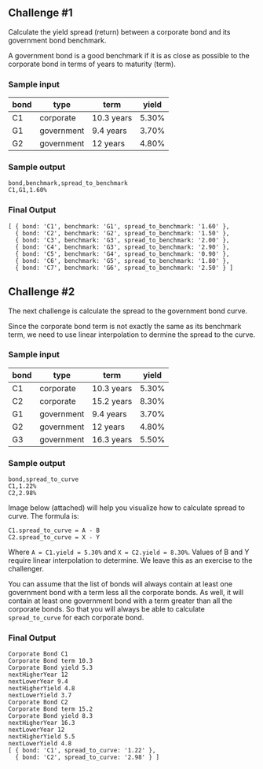 ## Challenge #1

Calculate the yield spread (return) between a corporate bond and its government bond benchmark. 

A government bond is a good benchmark if it is as close as possible to the corporate bond in terms of years to maturity (term).

### Sample input

| bond   | type       | term        | yield |
|--------|------------|-------------|-------|
| C1     | corporate  | 10.3 years  | 5.30% |
| G1     | government | 9.4 years   | 3.70% |
| G2     | government | 12 years    | 4.80% |

### Sample output

```
bond,benchmark,spread_to_benchmark
C1,G1,1.60%
```

### Final Output

```
[ { bond: 'C1', benchmark: 'G1', spread_to_benchmark: '1.60' },
  { bond: 'C2', benchmark: 'G2', spread_to_benchmark: '1.50' },
  { bond: 'C3', benchmark: 'G3', spread_to_benchmark: '2.00' },
  { bond: 'C4', benchmark: 'G3', spread_to_benchmark: '2.90' },
  { bond: 'C5', benchmark: 'G4', spread_to_benchmark: '0.90' },
  { bond: 'C6', benchmark: 'G5', spread_to_benchmark: '1.80' },
  { bond: 'C7', benchmark: 'G6', spread_to_benchmark: '2.50' } ]

```

## Challenge #2

The next challenge is calculate the spread to the government bond curve.

Since the corporate bond term is not exactly the same as its benchmark term, we need to use linear interpolation to dermine the spread to the curve.

### Sample input

| bond   | type       | term        | yield |
|--------|------------|-------------|-------|
| C1     | corporate  | 10.3 years  | 5.30% |
| C2     | corporate  | 15.2 years  | 8.30% |
| G1     | government | 9.4 years   | 3.70% |
| G2     | government | 12 years    | 4.80% |
| G3     | government | 16.3 years  | 5.50% |

### Sample output

```
bond,spread_to_curve
C1,1.22%
C2,2.98%
```

Image below (attached) will help you visualize how to calculate spread to curve. The formula is:

```
C1.spread_to_curve = A - B
C2.spread_to_curve = X - Y
```

Where `A = C1.yield = 5.30%` and `X = C2.yield = 8.30%`. Values of B and Y require linear interpolation to determine. We leave this as an exercise to the challenger.

You can assume that the list of bonds will always contain at least one government bond with a term less all the corporate bonds. As well, it will contain at least one government bond with a term greater than all the corporate bonds. So that you will always be able to calculate `spread_to_curve` for each corporate bond.

### Final Output

```
Corporate Bond C1
Corporate Bond term 10.3
Corporate Bond yield 5.3
nextHigherYear 12
nextLowerYear 9.4
nextHigherYield 4.8
nextLowerYield 3.7
Corporate Bond C2
Corporate Bond term 15.2
Corporate Bond yield 8.3
nextHigherYear 16.3
nextLowerYear 12
nextHigherYield 5.5
nextLowerYield 4.8
[ { bond: 'C1', spread_to_curve: '1.22' },
  { bond: 'C2', spread_to_curve: '2.98' } ]
  
```
